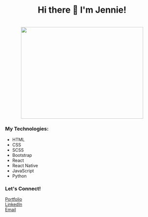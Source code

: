 <div id="header" align="center">
  <h1>Hi there 👋 I'm Jennie!<h1>
  <img src="https://media.giphy.com/media/scZPhLqaVOM1qG4lT9/giphy.gif" height="300px" width="400px"/>
</div>

### My Technologies:                                                           
* HTML
* CSS
* SCSS
* Bootstrap
* React
* React Native
* JavaScript
* Python
   
### Let's Connect!
[Portfolio](https://www.jennie-mauch.io)<br />
[LinkedIn](https://linkedin/in/devjenniem)<br />
[Email](mailto:dev_jenniem@outlook.com)
    
            
    
